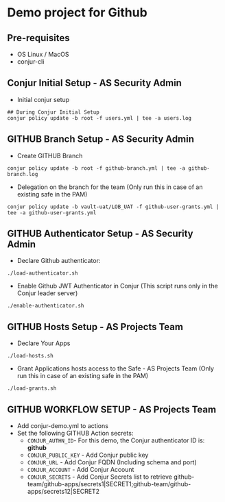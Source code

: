 # Demo project for Github

## Pre-requisites
- OS Linux / MacOS
- conjur-cli

## Conjur Initial Setup - AS Security Admin

- Initial conjur setup 
```shell
## During Conjur Initial Setup
conjur policy update -b root -f users.yml | tee -a users.log
```

## GITHUB Branch Setup  - AS Security Admin

- Create GITHUB Branch
```shell
conjur policy update -b root -f github-branch.yml | tee -a github-branch.log
```

- Delegation on the branch for the team (Only run this in case of an existing safe in the PAM)
```shell
conjur policy update -b vault-uat/LOB_UAT -f github-user-grants.yml | tee -a github-user-grants.yml 
```

## GITHUB Authenticator Setup  - AS Security Admin

- Declare Github authenticator:
```shell
./load-authenticator.sh
```

- Enable Github  JWT Authenticator in Conjur (This script runs only in the Conjur leader server)
```shell
./enable-authenticator.sh
```

## GITHUB Hosts Setup  - AS Projects Team

- Declare Your Apps 
```shell
./load-hosts.sh
```

- Grant Applications hosts access to the Safe - AS Projects Team (Only run this in case of an existing safe in the PAM)
```shell
./load-grants.sh
```

## GITHUB WORKFLOW SETUP - AS Projects Team
- Add conjur-demo.yml to actions
- Set the following GITHUB Action secrets:
  - `CONJUR_AUTHN_ID`- For this demo, the Conjur authenticator ID is: **github**
  - `CONJUR_PUBLIC_KEY` - Add Conjur public key
  - `CONJUR_URL` - Add Conjur FQDN (Including schema and port)
  - `CONJUR_ACCOUNT` - Add Conjur Account
  - `CONJUR_SECRETS` - Add Conjur Secrets list to retrieve github-team/github-apps/secrets1|SECRET1;github-team/github-apps/secrets12|SECRET2